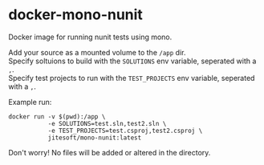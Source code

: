 # docker-mono-nunit
Docker image for running nunit tests using mono.

Add your source as a mounted volume to the `/app` dir.  
Specify soltuions to build with the `SOLUTIONS` env variable, seperated with a `,`.  
Specify test projects to run with the `TEST_PROJECTS` env variable, seperated with a `,`.  
  
Example run:  
```
docker run -v $(pwd):/app \
           -e SOLUTIONS=test.sln,test2.sln \
           -e TEST_PROJECTS=test.csproj,test2.csproj \ 
           jitesoft/mono-nunit:latest
```


Don't worry! No files will be added or altered in the directory.
